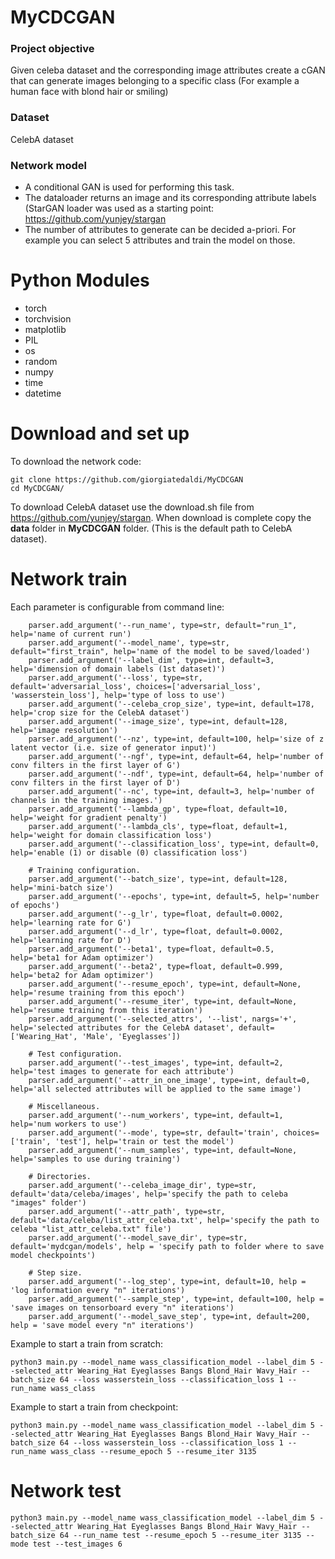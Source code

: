 # MyCDCGAN
### Project objective
Given celeba dataset and the corresponding image attributes create a cGAN that can generate images belonging to a specific class (For example a human face with blond hair or smiling)
### Dataset
CelebA dataset
### Network model
- A conditional GAN is used for performing this task. 
- The dataloader returns an image and its corresponding attribute labels (StarGAN loader was used as a starting point: https://github.com/yunjey/stargan
- The number of attributes to generate can be decided a-priori. For example you can select 5 attributes and train the model on those.

# Python Modules
- torch
- torchvision
- matplotlib
- PIL
- os
- random
- numpy
- time
- datetime

# Download and set up
To download the network code:
```
git clone https://github.com/giorgiatedaldi/MyCDCGAN
cd MyCDCGAN/
```
To download CelebA dataset use the download.sh file from https://github.com/yunjey/stargan.
When download is complete copy the **data** folder in **MyCDCGAN** folder. (This is the default path to CelebA dataset).

# Network train
Each parameter is configurable from command line:
```
    parser.add_argument('--run_name', type=str, default="run_1", help='name of current run')
    parser.add_argument('--model_name', type=str, default="first_train", help='name of the model to be saved/loaded')
    parser.add_argument('--label_dim', type=int, default=3, help='dimension of domain labels (1st dataset)')
    parser.add_argument('--loss', type=str, default='adversarial_loss', choices=['adversarial_loss', 'wasserstein_loss'], help='type of loss to use')
    parser.add_argument('--celeba_crop_size', type=int, default=178, help='crop size for the CelebA dataset')
    parser.add_argument('--image_size', type=int, default=128, help='image resolution')
    parser.add_argument('--nz', type=int, default=100, help='size of z latent vector (i.e. size of generator input)')
    parser.add_argument('--ngf', type=int, default=64, help='number of conv filters in the first layer of G')
    parser.add_argument('--ndf', type=int, default=64, help='number of conv filters in the first layer of D')
    parser.add_argument('--nc', type=int, default=3, help='number of channels in the training images.')
    parser.add_argument('--lambda_gp', type=float, default=10, help='weight for gradient penalty')
    parser.add_argument('--lambda_cls', type=float, default=1, help='weight for domain classification loss')
    parser.add_argument('--classification_loss', type=int, default=0, help='enable (1) or disable (0) classification loss')

    # Training configuration.
    parser.add_argument('--batch_size', type=int, default=128, help='mini-batch size')
    parser.add_argument('--epochs', type=int, default=5, help='number of epochs')
    parser.add_argument('--g_lr', type=float, default=0.0002, help='learning rate for G')
    parser.add_argument('--d_lr', type=float, default=0.0002, help='learning rate for D')
    parser.add_argument('--beta1', type=float, default=0.5, help='beta1 for Adam optimizer')
    parser.add_argument('--beta2', type=float, default=0.999, help='beta2 for Adam optimizer')
    parser.add_argument('--resume_epoch', type=int, default=None, help='resume training from this epoch')
    parser.add_argument('--resume_iter', type=int, default=None, help='resume training from this iteration')
    parser.add_argument('--selected_attrs', '--list', nargs='+', help='selected attributes for the CelebA dataset', default=['Wearing_Hat', 'Male', 'Eyeglasses'])

    # Test configuration.
    parser.add_argument('--test_images', type=int, default=2, help='test images to generate for each attribute')
    parser.add_argument('--attr_in_one_image', type=int, default=0, help='all selected attributes will be applied to the same image')

    # Miscellaneous.
    parser.add_argument('--num_workers', type=int, default=1, help='num workers to use')
    parser.add_argument('--mode', type=str, default='train', choices=['train', 'test'], help='train or test the model')
    parser.add_argument('--num_samples', type=int, default=None, help='samples to use during training')

    # Directories.
    parser.add_argument('--celeba_image_dir', type=str, default='data/celeba/images', help='specify the path to celeba "images" folder')
    parser.add_argument('--attr_path', type=str, default='data/celeba/list_attr_celeba.txt', help='specify the path to celeba "list_attr_celeba.txt" file')
    parser.add_argument('--model_save_dir', type=str, default='mydcgan/models', help = 'specify path to folder where to save model checkpoints')

    # Step size.
    parser.add_argument('--log_step', type=int, default=10, help = 'log information every "n" iterations')
    parser.add_argument('--sample_step', type=int, default=100, help = 'save images on tensorboard every "n" iterations')
    parser.add_argument('--model_save_step', type=int, default=200, help = 'save model every "n" iterations')
```

Example to start a train from scratch:
```
python3 main.py --model_name wass_classification_model --label_dim 5 --selected_attr Wearing_Hat Eyeglasses Bangs Blond_Hair Wavy_Hair --batch_size 64 --loss wasserstein_loss --classification_loss 1 --run_name wass_class 
```
Example to start a train from checkpoint:
```
python3 main.py --model_name wass_classification_model --label_dim 5 --selected_attr Wearing_Hat Eyeglasses Bangs Blond_Hair Wavy_Hair --batch_size 64 --loss wasserstein_loss --classification_loss 1 --run_name wass_class --resume_epoch 5 --resume_iter 3135
```

# Network test
```
python3 main.py --model_name wass_classification_model --label_dim 5 --selected_attr Wearing_Hat Eyeglasses Bangs Blond_Hair Wavy_Hair --batch_size 64 --run_name test --resume_epoch 5 --resume_iter 3135 --mode test --test_images 6
```
